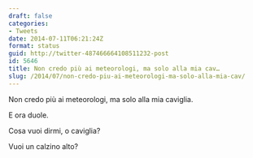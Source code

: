 ```yaml
---
draft: false
categories:
- Tweets
date: 2014-07-11T06:21:24Z
format: status
guid: http://twitter-487466664108511232-post
id: 5646
title: Non credo più ai meteorologi, ma solo alla mia cav…
slug: /2014/07/non-credo-piu-ai-meteorologi-ma-solo-alla-mia-cav/
---
```


Non credo più ai meteorologi, ma solo alla mia caviglia.
  
E ora duole.
  
Cosa vuoi dirmi, o caviglia?
  
Vuoi un calzino alto?